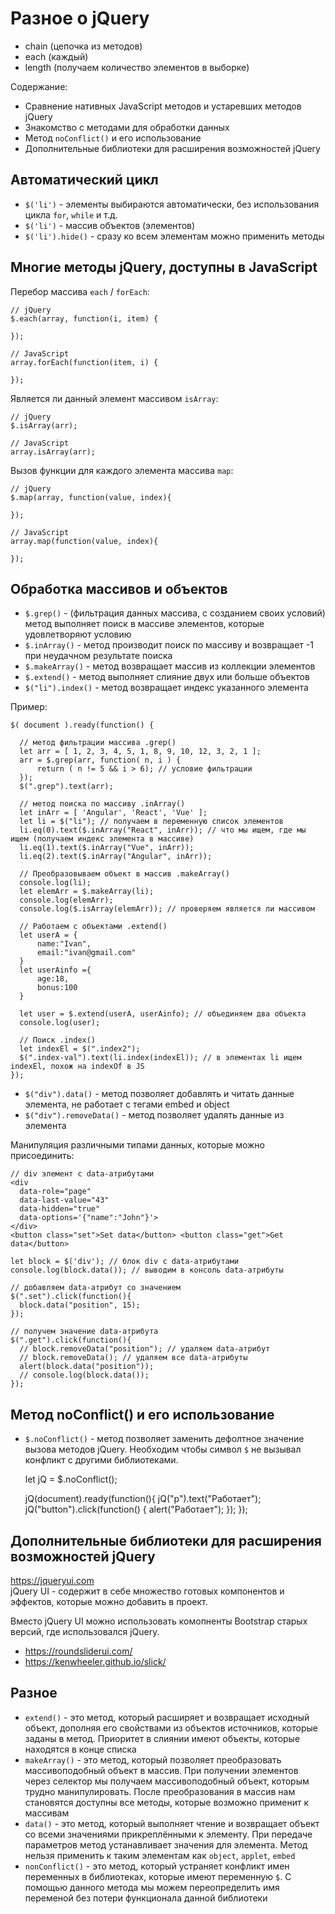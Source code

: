 # Разное о jQuery
- chain (цепочка из методов)
- each (каждый)
- length (получаем количество элементов в выборке)

Содержание:
- Сравнение нативных JavaScript методов и устаревших методов jQuery
- Знакомство с методами для обработки данных
- Метод `noConflict()` и его использование
- Дополнительные библиотеки для расширения возможностей jQuery

## Автоматический цикл
- `$('li')` - элементы выбираются автоматически, без использования цикла `for`, `while`  и т.д.
- `$('li')` - массив объектов (элементов)
- `$('li').hide()` - сразу ко всем элементам можно применить методы

## Многие методы jQuery, доступны в JavaScript
Перебор массива `each` / `forEach`:

    // jQuery
    $.each(array, function(i, item) {

    });

    // JavaScript
    array.forEach(function(item, i) {

    });

Является ли данный элемент массивом `isArray`:

    // jQuery
    $.isArray(arr);

    // JavaScript
    array.isArray(arr);

Вызов функции для каждого элемента массива `map`:

    // jQuery
    $.map(array, function(value, index){

    });

    // JavaScript
    array.map(function(value, index){

    });

## Обработка массивов и объектов
- `$.grep()` - (фильтрация данных массива, с созданием своих условий) метод выполняет поиск в массиве элементов, которые удовлетворяют условию
- `$.inArray()` - метод производит поиск по массиву и возвращает -1 при неудачном результате поиска
- `$.makeArray()` - метод возвращает массив из коллекции элементов
- `$.extend()` - метод выполняет слияние двух или больше объектов
- `$("li").index()` - метод возвращает индекс указанного элемента

Пример:

    $( document ).ready(function() {
      
      // метод фильтрации массива .grep()
      let arr = [ 1, 2, 3, 4, 5, 1, 8, 9, 10, 12, 3, 2, 1 ];
      arr = $.grep(arr, function( n, i ) {
          return ( n != 5 && i > 6); // условие фильтрации
      });
      $(".grep").text(arr);

      // метод поиска по массиву .inArray()
      let inArr = [ 'Angular', 'React', 'Vue' ];
      let li = $("li"); // получаем в переменную список элементов
      li.eq(0).text($.inArray("React", inArr)); // что мы ищем, где мы ищем (получаем индекс элемента в массиве)
      li.eq(1).text($.inArray("Vue", inArr));
      li.eq(2).text($.inArray("Angular", inArr));
      
      // Преобразовываем объект в массив .makeArray()
      console.log(li);
      let elemArr = $.makeArray(li);
      console.log(elemArr);
      console.log($.isArray(elemArr)); // проверяем является ли массивом

      // Работаем с объектами .extend()
      let userA = {
          name:"Ivan",
          email:"ivan@gmail.com"
      }
      let userAinfo ={
          age:18,
          bonus:100
      }

      let user = $.extend(userA, userAinfo); // объединяем два объекта
      console.log(user);

      // Поиск .index()
      let indexEl = $(".index2");
      $(".index-val").text(li.index(indexEl)); // в элементах li ищем indexEl, похож на indexOf в JS
    });

- `$("div").data()` - метод позволяет добавлять и читать данные элемента, не работает с тегами embed и object
- `$("div").removeData()` - метод позволяет удалять данные из элемента

Манипуляция различными типами данных, которые можно присоединить:

    // div элемент с data-атрибутами
    <div
      data-role="page"
      data-last-value="43"
      data-hidden="true"
      data-options='{"name":"John"}'>
    </div>
    <button class="set">Set data</button> <button class="get">Get data</button>

    let block = $('div'); // блок div с data-атрибутами
    console.log(block.data()); // выводим в консоль data-атрибуты

    // добавляем data-атрибут со значением
    $(".set").click(function(){
      block.data("position", 15);
    });

    // получем значение data-атрибута
    $(".get").click(function(){
      // block.removeData("position"); // удаляем data-атрибут
      // block.removeData(); // удаляем все data-атрибуты
      alert(block.data("position"));
      // console.log(block.data());
    });

## Метод noConflict() и его использование
- `$.noConflict()` - метод позволяет заменить дефолтное значение вызова методов jQuery. Необходим чтобы символ `$` не вызывал конфликт с другими библиотеками.

    let jQ = $.noConflict();

    jQ(document).ready(function(){
      jQ("p").text("Работает");
      jQ("button").click(function() {
          alert("Работает");
      });
    });

## Дополнительные библиотеки для расширения возможностей jQuery
https://jqueryui.com  
jQuery UI - содержит в себе множество готовых компонентов и эффектов, которые можно добавить в проект.

Вместо jQuery UI можно использовать комопненты Bootstrap старых версий, где использовался jQuery.

- https://roundsliderui.com/
- https://kenwheeler.github.io/slick/

## Разное
- `extend()` - это метод, который расширяет и возвращает исходный объект, дополняя его свойствами из объектов источников, которые заданы в метод. Приоритет в слиянии имеют объекты, которые находятся в конце списка
- `makeArray()` - это метод, который позволяет преобразовать массивоподобный объект в массив.
При получении элементов через селектор мы получаем массивоподобный объект, которым трудно манипулировать. После преобразования в массив нам становятся доступны все методы, которые возможно применит к массивам
- `data()` - это метод, который выполняет чтение и возвращает объект со всеми значениями прикреплёнными к элементу. При передаче параметров метод устанавливает значения для элемента. Метод нельзя применить к таким элементам как `object`, `applet`, `embed`
- `nonConflict()` - это метод, который устраняет конфликт имен переменных в библиотеках, которые имеют переменную `$`. C помощью данного метода мы можем переопределить имя переменой без потери функционала данной библиотеки
